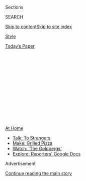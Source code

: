 <div id="app">

<div>

<div>

<div>

<div class="NYTAppHideMasthead css-1q2w90k e1suatyy0">

<div class="section css-ui9rw0 e1suatyy2">

<div class="css-eph4ug er09x8g0">

<div class="css-6n7j50">

</div>

<span class="css-1dv1kvn">Sections</span>

<div class="css-10488qs">

<span class="css-1dv1kvn">SEARCH</span>

</div>

[Skip to content](#site-content)[Skip to site
index](#site-index)

</div>

<div id="masthead-section-label" class="css-1wr3we4 eaxe0e00">

[Style](https://www.nytimes3xbfgragh.onion/section/style)

</div>

<div class="css-10698na e1huz5gh0">

</div>

</div>

<div id="masthead-bar-one" class="section hasLinks css-15hmgas e1csuq9d3">

<div class="css-uqyvli e1csuq9d0">

</div>

<div class="css-1uqjmks e1csuq9d1">

</div>

<div class="css-9e9ivx">

[](https://myaccount.nytimes3xbfgragh.onion/auth/login?response_type=cookie&client_id=vi)

</div>

<div class="css-1bvtpon e1csuq9d2">

[Today’s
Paper](https://www.nytimes3xbfgragh.onion/section/todayspaper)

</div>

</div>

</div>

</div>

<div data-aria-hidden="false">

<div id="site-content" data-role="main">

<div>

<div class="css-1aor85t" style="opacity:0.000000001;z-index:-1;visibility:hidden">

<div class="css-1hqnpie">

<div class="css-epjblv">

<span class="css-17xtcya">[Style](/section/style)</span><span class="css-x15j1o">|</span><span class="css-fwqvlz">How
to Touch Up Your Roots at
Home</span>

</div>

<div class="css-k008qs">

<div class="css-1iwv8en">

<span class="css-18z7m18"></span>

<div>

</div>

</div>

<span class="css-1n6z4y">https://nyti.ms/3dHZfXq</span>

<div class="css-1705lsu">

<div class="css-4xjgmj">

<div class="css-4skfbu" data-role="toolbar" data-aria-label="Social Media Share buttons, Save button, and Comments Panel with current comment count" data-testid="share-tools">

  - 
  - 
  - 
  - 
    
    <div class="css-6n7j50">
    
    </div>

  - 

</div>

</div>

</div>

</div>

</div>

</div>

<div id="NYT_TOP_BANNER_REGION" class="css-13pd83m">

<div>

<div id="maps-athome-menu" class="section interactive-content interactive-size-medium css-1edisqu">

<div class="css-17ih8de interactive-body">

<div class="at-home-nav__innerContainer">

<div class="at-home-nav__title">

[At
Home](https://www.nytimes3xbfgragh.onion/spotlight/at-home?action=click&pgtype=Article&state=default&region=TOP_BANNER&context=at_home_menu)

</div>

  - [Talk: To
    Strangers](https://www.nytimes3xbfgragh.onion/2020/08/03/well/family/the-benefits-of-talking-to-strangers.html?action=click&pgtype=Article&state=default&region=TOP_BANNER&context=at_home_menu)
  - [Make: Grilled
    Pizza](https://www.nytimes3xbfgragh.onion/2020/08/01/at-home/coronavirus-make-pizza-on-a-grill.html?action=click&pgtype=Article&state=default&region=TOP_BANNER&context=at_home_menu)
  - [Watch: 'The
    Goldbergs'](https://www.nytimes3xbfgragh.onion/2020/07/31/arts/television/goldbergs-abc-stream.html?action=click&pgtype=Article&state=default&region=TOP_BANNER&context=at_home_menu)
  - [Explore: Reporters' Google
    Docs](https://www.nytimes3xbfgragh.onion/interactive/2020/at-home/even-more-reporters-editors-diaries-lists-recommendations.html?action=click&pgtype=Article&state=default&region=TOP_BANNER&context=at_home_menu)

</div>

</div>

</div>

</div>

</div>

<div id="top-wrapper" class="css-1sy8kpn">

<div id="top-slug" class="css-l9onyx">

Advertisement

</div>

[Continue reading the main
story](#after-top)

<div class="ad top-wrapper" style="text-align:center;height:100%;display:block;min-height:250px">

<div id="top" class="place-ad" data-position="top" data-size-key="top">

</div>

</div>

<div id="after-top">

</div>

</div>

<div id="sponsor-wrapper" class="css-1hyfx7x">

<div id="sponsor-slug" class="css-19vbshk">

Supported by

</div>

[Continue reading the main
story](#after-sponsor)

<div id="sponsor" class="ad sponsor-wrapper" style="text-align:center;height:100%;display:block">

</div>

<div id="after-sponsor">

</div>

</div>

<div class="section meteredContent css-yw67de" name="articleBody" itemprop="articleBody">

<div class="css-1fanzo5 StoryBodyCompanionColumn">

<div class="css-53u6y8">

March 31,
2020

</div>

</div>

<div class="css-79elbk" data-testid="photoviewer-wrapper">

<div class="css-z3e15g" data-testid="photoviewer-wrapper-hidden">

</div>

<div class="css-1a48zt4 ehw59r15" data-testid="photoviewer-children">

![](https://static01.graylady3jvrrxbe.onion/images/2020/03/31/fashion/31virus-roots-topper2/31virus-roots-topper2-articleLarge.jpg?quality=75&auto=webp&disable=upscale)

</div>

</div>

<div class="css-1fanzo5 StoryBodyCompanionColumn">

<div class="css-53u6y8">

<div class="css-1vkm6nb ehdk2mb0">

# How to Touch Up Your Roots at Home

</div>

Here’s what you should and shouldn’t do.

<div class="css-1wlr991">

<div class="css-18e8msd">

<div class="css-1lhhykl epjyd6m0">

<div class="css-hus3qt ey68jwv0" data-aria-hidden="true">

[![Crystal
Martin](https://static01.graylady3jvrrxbe.onion/images/2019/03/01/multimedia/author-crystal-martin/author-crystal-martin-thumbLarge.png
"Crystal Martin")](https://www.nytimes3xbfgragh.onion/by/crystal-martin)

</div>

<div class="css-1baulvz">

By [<span class="css-1baulvz last-byline" itemprop="name">Crystal
Martin</span>](https://www.nytimes3xbfgragh.onion/by/crystal-martin)

</div>

</div>

</div>

</div>

-----

Rachel Bodt has been mulling over the relevance of hair color in our new
lives.

“I think it comes down to doing whatever we can to make ourselves feel
good,” said Ms. Bodt, a colorist. “If you’re looking at your roots and
feel like you just have to fix them, just do it.”

But where to start? Experts say deciding how to maintain your color at
home isn’t just about the shade — what red, brown or blond do I use?
It’s also about how different your faux color is from your natural
shade. That assessment determines what tools you’ll need, Ms. Bodt
said.

-----

</div>

</div>

<div class="css-1fanzo5 StoryBodyCompanionColumn">

<div class="css-53u6y8">

## If You’re Showing Only Subtle Roots

</div>

</div>

<div class="css-79elbk" data-testid="photoviewer-wrapper">

<div class="css-z3e15g" data-testid="photoviewer-wrapper-hidden">

</div>

<div class="css-1a48zt4 ehw59r15" data-testid="photoviewer-children">

<div class="css-1xdhyk6 erfvjey0">

<span class="css-1ly73wi e1tej78p0">Image</span>

<div class="css-zjzyr8">

<div data-testid="lazyimage-container" style="height:386.6666666666667px">

</div>

</div>

</div>

<span class="css-cnj6d5 e1z0qqy90" itemprop="copyrightHolder"><span class="css-1ly73wi e1tej78p0">Credit...</span><span>Illustration
by Ema Gaspar</span></span>

</div>

</div>

<div class="css-1fanzo5 StoryBodyCompanionColumn">

<div class="css-53u6y8">

Your hair has grown out, but the roots are pretty subtle. Your dye job
is a gentle change from your natural hair color. You’re coloring a
little gray, or you’ve gone from brunette to a different shade of brown.
If this sounds like you, root cover-up sprays and powders will help.

For little patches of gray peeking through at the hairline, use a powder
like [Color Wow Root Cover
Up](https://www.colorwowhair.com/us/root-cover-up), $34.50. A powder is
easier to control in small areas than a spray. For a larger area, use a
spray like [Rita Hazan Root Concealer Touch-Up
Spray](https://ritahazan.com/products/root-concealer-color-spray), $25.

Pick the shade that best matches your hair and apply it conservatively.
It’s better to layer on a little more if you need it. “And do it in your
bathroom so you’re not getting spray on anything you can’t wipe down,”
Ms. Bodt
said.

-----

## If You Have a Conspicuous Line  
of Demarcation

</div>

</div>

<div class="css-79elbk" data-testid="photoviewer-wrapper">

<div class="css-z3e15g" data-testid="photoviewer-wrapper-hidden">

</div>

<div class="css-1a48zt4 ehw59r15" data-testid="photoviewer-children">

<div class="css-1xdhyk6 erfvjey0">

<span class="css-1ly73wi e1tej78p0">Image</span>

<div class="css-zjzyr8">

<div data-testid="lazyimage-container" style="height:386.6666666666667px">

</div>

</div>

</div>

<span class="css-cnj6d5 e1z0qqy90" itemprop="copyrightHolder"><span class="css-1ly73wi e1tej78p0">Credit...</span><span>Illustration
by Ema Gaspar</span></span>

</div>

</div>

<div class="css-1fanzo5 StoryBodyCompanionColumn">

<div class="css-53u6y8">

Say you’re covering a lot of gray or going from light to dark or brown
to red. Root touch-up sprays won’t cut it for you. Try an at-home
permanent dye.

“The No. 1 rule when touching up your own color is put color only where
it’s needed — on the roots,” said Jaxcee, a colorist and a founder of
the Coily Collective at the Riccardo Maggiore Salon on Fifth Avenue.
People mistakenly think they have to pull the dye through the entire
length of hair so it will blend well.

“If you keep putting dye where there’s already color, your hair will
look opaque and less natural,” Jaxcee said. “Imagine the guys who use
spray-on color in a can.” She suggests using a thick conditioner or
coconut oil on the parts of your hair that you aren’t coloring to
prevent dye from penetrating.

Personalized colors from online companies like[Color &
Co](https://www.colorandco.com/) and [Madison
Reed](https://www.madison-reed.com/) are the best choice and are
delivered to your home.

“My clients have had success with those brands,” Ms. Bodt said. “The
shades are realistic and beautiful and don’t damage the hair. And when
clients come to their next appointments, I’ve been able to color their
hair nicely, which isn’t always the case with drugstore dye.”

The biggest challenge is selecting the right shade. Color & Co and
Madison Reed have questionnaires that generate shade options.

</div>

</div>

<div class="css-1fanzo5 StoryBodyCompanionColumn">

<div class="css-53u6y8">

“Go with the color that is closest to your current color,” Jaxcee said.
But the most important feature of at-home color is its tone, she said.
Is your current color neutral, warm or cool?

And think about your past experiences with hair dye. Does your hair tend
to pick up color easily? If so, and you’re picking between shades,
choose a lighter color.

“As a rule, at-home color is more concentrated,” Jaxcee said. “The dye
load is heavy because companies want to make users feel like their
result is luscious and rich.”

If you’re still having trouble deciding, reach out to your stylist for
some guidance. “I’ve been helping my clients take the online
questionnaires and have even walked them through dyeing over FaceTime,”
Ms. Bodt said.

If you do get that level of help, offering your stylist, who is likely
out of work, some cash is a nice gesture.

Here are a few additional tips from the experts:

  - Test it out. If you’re a first-timer or otherwise still nervous,
    work through the whole process on a hidden piece of hair at the back
    of your head.

  - Wear a button-down shirt while applying. “You don’t want to have to
    remove a shirt over year head when it’s time to rinse,” Ms. Bodt
    said.

  - Prime your hairline. Apply Vaseline or ChapStick to prevent
    staining.

  - Deep condition to maintain. Nonprofessional color can be drying to
    your hair. Use a moisturizing treatment at least once a week. Jaxcee
    also recommends a strengthening treatment, [Olaplex
    No. 5](https://olaplex.com/products/no-5-bond-maintenance-conditioner),
    $28, that repairs bonds in the hair that are broken during the
    dyeing
process.

-----

</div>

</div>

<div class="css-1fanzo5 StoryBodyCompanionColumn">

<div class="css-53u6y8">

## If You Have Highlights

</div>

</div>

<div class="css-79elbk" data-testid="photoviewer-wrapper">

<div class="css-z3e15g" data-testid="photoviewer-wrapper-hidden">

</div>

<div class="css-1a48zt4 ehw59r15" data-testid="photoviewer-children">

<div class="css-1xdhyk6 erfvjey0">

<span class="css-1ly73wi e1tej78p0">Image</span>

<div class="css-zjzyr8">

<div data-testid="lazyimage-container" style="height:386.6666666666667px">

</div>

</div>

</div>

<span class="css-cnj6d5 e1z0qqy90" itemprop="copyrightHolder"><span class="css-1ly73wi e1tej78p0">Credit...</span><span>Illustration
by Ema Gaspar</span></span>

</div>

</div>

<div class="css-1fanzo5 StoryBodyCompanionColumn">

<div class="css-53u6y8">

“‘Lived-in’ has been the look in highlights for a while,” Ms. Bodt said.
“We’re used to seeing a little root with highlights. People should leave
them alone.”

Bleaching, the chemical process that lightens your hair, is difficult to
do well, even by professionals. And it’s damaging. If you D.I.Y. it,
you’ll probably end up breaking off your hair.

Highlighting is always a two-step process. First, bleach lightens the
hair (melanin is removed from the shaft). Then, the newly lightened hair
is toned, a color-depositing process that gives highlights an exact
shade — say, a cool ash blond or a warm bronze-y brown. Instead of
trying to bleach your roots, you should mimic only the second part of
the process: toning.

“When we perceive our highlights as looking bad, it’s usually not about
the roots as much as the color and texture,” Ms Bodt said. “The hair
looks brassy, dull or frizzy.”

Blond highlights almost universally get brassy (orange) over time. Ms.
Bodt suggests a purple conditioner,[Kérastase Blond Absolu Masque
Ultra-Violet Purple Hair
Mask](https://www.kerastase-usa.com/collections/blond-absolu/masque-ultra-violet-purple-hair-mask.html),
$62. “It corrects both the tone and deeply moisturizes the hair so it’s
shinier and de-frizzed,” she said.

</div>

</div>

<div class="css-1fanzo5 StoryBodyCompanionColumn">

<div class="css-53u6y8">

For brunette and red highlights, she suggests [Evo Fabuloso Colour
Boosting
Treatment](https://www.evohair.com/hair/family-171/fabuloso.html), $35,
which comes in eight shades. For example, there’s a copper (warm red)
and a purple red (cool).

“Again, if you’re having trouble figuring out which treatment color is
right for your hair, reach out to your stylist for advice,” Ms. Bodt
said.

</div>

</div>

</div>

<div>

</div>

<div>

</div>

<div>

</div>

<div>

<div id="bottom-wrapper" class="css-1ede5it">

<div id="bottom-slug" class="css-l9onyx">

Advertisement

</div>

[Continue reading the main
story](#after-bottom)

<div id="bottom" class="ad bottom-wrapper" style="text-align:center;height:100%;display:block;min-height:90px">

</div>

<div id="after-bottom">

</div>

</div>

</div>

</div>

</div>

## Site Index

<div>

</div>

## Site Information Navigation

  - [© <span>2020</span> <span>The New York Times
    Company</span>](https://help.nytimes3xbfgragh.onion/hc/en-us/articles/115014792127-Copyright-notice)

<!-- end list -->

  - [NYTCo](https://www.nytco.com/)
  - [Contact
    Us](https://help.nytimes3xbfgragh.onion/hc/en-us/articles/115015385887-Contact-Us)
  - [Work with us](https://www.nytco.com/careers/)
  - [Advertise](https://nytmediakit.com/)
  - [T Brand Studio](http://www.tbrandstudio.com/)
  - [Your Ad
    Choices](https://www.nytimes3xbfgragh.onion/privacy/cookie-policy#how-do-i-manage-trackers)
  - [Privacy](https://www.nytimes3xbfgragh.onion/privacy)
  - [Terms of
    Service](https://help.nytimes3xbfgragh.onion/hc/en-us/articles/115014893428-Terms-of-service)
  - [Terms of
    Sale](https://help.nytimes3xbfgragh.onion/hc/en-us/articles/115014893968-Terms-of-sale)
  - [Site
    Map](https://spiderbites.nytimes3xbfgragh.onion)
  - [Help](https://help.nytimes3xbfgragh.onion/hc/en-us)
  - [Subscriptions](https://www.nytimes3xbfgragh.onion/subscription?campaignId=37WXW)

</div>

</div>

</div>

</div>
